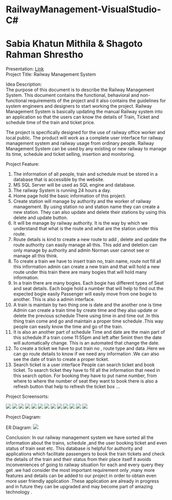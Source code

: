 # RailwayManagement-VisualStudio-C#
# Sabia Khatun Mithila & Shagoto Rahman Shrestho
Presentation: <a href="https://github.com/shrestho10/RailwayManagement-VisualStudio-C-/blob/master/Railway.pptx">Link </a><br>
Project Title: Railway Management System

Idea Description:  
The purpose of this document is to describe the Railway Management System. This document contains the functional, behavioral and non-functional requirements of the project and it also contains the guidelines for system engineers and designers to start working the project.
 Railway Management System is basically updating the manual Railway system into an application so that the users can know the details of Train, Ticket and schedule time of the train and ticket price. 

The project is specifically designed for the use of railway office worker and local public. The product will work as a complete user interface for railway management system and railway usage from ordinary people. Railway Management System can be used by any existing or new railway to manage its time, schedule and ticket selling, insertion and monitoring.    




Project Feature: 
1. The information of all people, train and schedule must be stored in a database that is accessible by the website. 
2. MS SQL Server will be used as SQL engine and database. 
3. The railway System is running 24 hours a day.
4. Home page hold the basic information of this project. 
5. Create station will manage by authority and the worker of railway management. By using station no and station name they can create a new station. They can also update and delete their stations by using this delete and update button.
6. It will be manage by railway authority. It is the way by which we understand that what is the route and what are the station under this route.
7. Route details is kind to create a new route to add , delete and update the route authority can easily manage all this. This add and deletion can only manage by authority and admin Norman user cannot see or manage all this think.
8. To create a train we have to insert train no, train name, route not fill all this information admin can create a new train and that will hold a new route under this train there are many bogies that will hold many information.
9. In a train there are many bogies. Each bogie has different types of Seat and seat details. Each bogie hold a number that will     help to find out the expected bogie easily Passenger will easily move from one bogie to another. This is also a admin interface. 
10. A train is maintain by two thing one is date and the another one is time Admin can create a train time by create time and they also update or delete the previous schedule There using time in and time out .In this thing train come and go and maintain a proper time schedule .This way people can easily know the time and go of the train.
11. It is also an another part of schedule Time and date are the main part of this schedule.If a train come 11:55pm and left after 5mint then the date will automatically change. This is an automated that change the date.
12. To create a ticket we have to put train no , route type and data .Here we can go route details to know if we need any information .We can also see the date of train to create a proper ticket.
13. Search ticket is a user interface People can search ticket and book ticket. To search ticket they have to fill all the information that need in this search option. For booking they have to put name number, from where to where the number of seat they want to book there is also a refresh button that help to refresh the ticket box …




Project Screensorts:
 
<img src="1.png">
 <img src="2.png">
<img src="3.png">
 <img src="4.png">
 <img src="5.png">
 <img src="6.png">
<img src="7.png">
 <img src="8.png">
<img src="9.png">
 <img src="10.png">
<img src="11.png">
 <img src="12.png">
<img src="13.png">


Project Diagram:

ER Diagram:
 <img src="14.jpg">

 


Conclusion:
In our railway management system we have sorted all the information about the trains, schedule ,and the user booking ticket and even status of train seat etc. This database is helpful for authority and applications which facilitate passengers to book the train tickets and check the details of the train and their status from their place itself it avoids inconveniences of going to railway situation for each  and every query they get .we had consider the most important requirement only ,many more features and details can be added to our project in order to obtain even more user friendly application .These application are already in progress and in future they can be upgraded and may become part of amazing technology .


   


